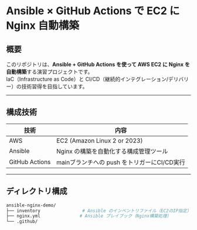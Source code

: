 # Ansible × GitHub Actions で EC2 に Nginx 自動構築

##  概要

このリポジトリは、**Ansible + GitHub Actions を使って AWS EC2 に Nginx を自動構築**する演習プロジェクトです。  
IaC（Infrastructure as Code）と CI/CD（継続的インテグレーション/デリバリー）の技術習得を目指しています。

---

## 構成技術

| 技術       | 内容                                           |
|------------|------------------------------------------------|
| AWS        | EC2 (Amazon Linux 2 or 2023)                   |
| Ansible    | Nginx の構築を自動化する構成管理ツール        |
| GitHub Actions | mainブランチへの push をトリガーにCI/CD実行 |

---

## ディレクトリ構成

```bash
ansible-nginx-demo/
├── inventory                # Ansible のインベントリファイル（EC2のIP指定）
├── nginx.yml               # Ansible プレイブック（Nginx構築処理）
└── .github/

